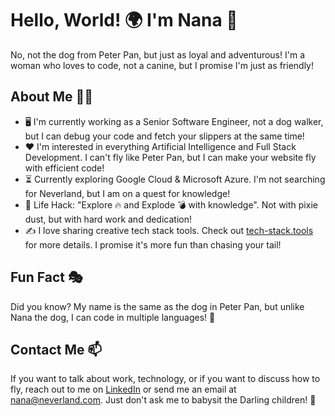 # Hello, World! 🌍 I'm Nana 🐶

No, not the dog from Peter Pan, but just as loyal and adventurous! I'm a woman who loves to code, not a canine, but I promise I'm just as friendly!

## About Me 🙋‍♀️

- 🖥️ I'm currently working as a Senior Software Engineer, not a dog walker, but I can debug your code and fetch your slippers at the same time!
- ❤️ I'm interested in everything Artificial Intelligence and Full Stack Development. I can't fly like Peter Pan, but I can make your website fly with efficient code!
- ⏳ Currently exploring Google Cloud & Microsoft Azure. I'm not searching for Neverland, but I am on a quest for knowledge!
- 🎯 Life Hack: "Explore 🔥 and Explode 💣 with knowledge". Not with pixie dust, but with hard work and dedication!
- ✍️ I love sharing creative tech stack tools. Check out [tech-stack.tools](https://tech-stack.tools) for more details. I promise it's more fun than chasing your tail!

## Fun Fact 🎭

Did you know? My name is the same as the dog in Peter Pan, but unlike Nana the dog, I can code in multiple languages! 🐾

## Contact Me 📫

If you want to talk about work, technology, or if you want to discuss how to fly, reach out to me on [LinkedIn](https://www.linkedin.com/in/nana) or send me an email at nana@neverland.com. Just don't ask me to babysit the Darling children! 🐶
